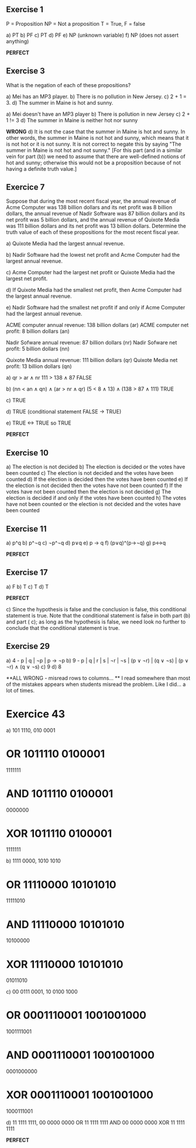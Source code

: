 ## Exercise 1

P = Proposition
NP = Not a proposition
T = True, F = false

a) PT
b) PF
c) PT
d) PF
e) NP (unknown variable)
f) NP (does not assert anything)

**PERFECT**

## Exercise 3
What is the negation of each of these propositions?

a) Mei has an MP3 player.
b) There is no pollution in New Jersey.
c) 2 + 1 = 3.
d) The summer in Maine is hot and sunny.

a) Mei doesn't have an MP3 player
b) There is pollution in new Jersey
c) 2 + 1 != 3
d) The summer in Maine is neither hot nor sunny

**WRONG**
d) It is not the case that the summer in Maine is hot and sunny. In other words, the summer in Maine is not
hot and sunny, which means that it is not hot or it is not sunny. It is not correct to negate this by saying
"The summer in Maine is not hot and not sunny." [For this part (and in a similar vein for part (b)) we need
to assume that there are well-defined notions of hot and sunny; otherwise this would not be a proposition
because of not having a definite truth value.]

## Exercice 7

Suppose that during the most recent fiscal year, the annual revenue of Acme Computer was 138 billion dollars
and its net profit was 8 billion dollars, the annual revenue
of Nadir Software was 87 billion dollars and its net profit
was 5 billion dollars, and the annual revenue of Quixote
Media was 111 billion dollars and its net profit was
13 billion dollars. Determine the truth value of each of
these propositions for the most recent fiscal year.

a) Quixote Media had the largest annual revenue.

b) Nadir Software had the lowest net profit and Acme
Computer had the largest annual revenue.

c) Acme Computer had the largest net profit or Quixote
Media had the largest net profit.

d) If Quixote Media had the smallest net profit, then
Acme Computer had the largest annual revenue.

e) Nadir Software had the smallest net profit if and only
if Acme Computer had the largest annual revenue.

ACME computer annual revenue: 138 billion dollars (ar)
ACME computer net profit: 8 billion dollars (an)

Nadir Sofware annual revenue: 87 billion dollars (nr)
Nadir Sofware net profit: 5 billion dollars (nn)

Quixote Media annual revenue: 111 billion dollars (qr)
Quixote Media net profit: 13 billion dollars (qn)

a) qr > ar ∧ nr 
111 > 138 ∧ 87 FALSE

b) (nn < an ∧ qn) ∧ (ar > nr ∧ qr)
(5 < 8 ∧ 13) ∧ (138 > 87 ∧ 111) TRUE

c) TRUE

d) TRUE (conditional statement FALSE -> TRUE)

e) TRUE <-> TRUE so TRUE

**PERFECT**

## Exercise 10

a) The election is not decided
b) The election is decided or the votes have been counted
c) The election is not decided and the votes have been counted
d) If the election is decided then the votes have been counted
e) If the election is not decided then the votes have not been counted
f) If the votes have not been counted then the election is not decided
g) The election is decided if and only if the votes have been counted
h) The votes have not been counted or the election is not decided and the votes have been counted

## Exercise 11

a) p^q
b) p^¬q
c) ¬p^¬q
d) p∨q
e) p -> q
f) (p∨q)^(p->¬q)
g) p<->q

**PERFECT**

## Exercise 17

a) F
b) T
c) T
d) T

**PERFECT**

c) Since the hypothesis is false and the conclusion is false, this conditional statement is true. Note that the
conditional statement is false in both part (b) and part ( c); as long as the hypothesis is false, we need look
no further to conclude that the conditional statement is true.

## Exercise 29

a) 4 - p | q | ¬p | p → ¬p 
b) 9 - p | q | r | s | ¬r | ¬s | (p ∨ ¬r) | (q ∨ ¬s) | (p ∨ ¬r) ∧ (q ∨ ¬s)
c) 9
d) 8

**ALL WRONG - misread rows to columns... **
I read somewhere than most of the mistakes appears when students misread the problem. Like I did... a lot of times.

# Exercice 43

a) 101 1110, 010 0001

**OR**
1011110
0100001
=======
1111111

**AND**
1011110
0100001
=======
0000000

**XOR**
1011110
0100001
=======
1111111

b) 1111 0000, 1010 1010

**OR**
11110000
10101010
========
11111010

**AND**
11110000
10101010
========
10100000

**XOR**
11110000
10101010
========
01011010

c) 00 0111 0001, 10 0100 1000

**OR**
0001110001
1001001000
==========
1001111001

**AND**
0001110001
1001001000
==========
0001000000

**XOR**
0001110001
1001001000
==========
1000111001

d) 11 1111 1111, 00 0000 0000
OR  11 1111 1111
AND 00 0000 0000
XOR 11 1111 1111

**PERFECT**
